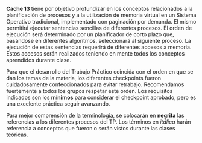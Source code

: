 **Cache 13** tiene por objetivo profundizar en los conceptos relacionados a la planificación de procesos y a la utilización de memoria virtual en un Sistema Operativo tradicional, implementado con paginación por demanda. El mismo permitirá ejecutar sentencias sencillas de diferentes procesos. El orden de ejecución será determinado por un planificador de corto plazo que, basándose en diferentes algoritmos, seleccionará al siguiente proceso. La ejecución de estas sentencias requerirá de diferentes accesos a memoria. Estos accesos serán realizados teniendo en mente todos los conceptos aprendidos durante clase.

Para que el desarrollo del Trabajo Práctico coincida con el orden en que se dan los temas de la materia, los diferentes checkpoints fueron cuidadosamente confeccionados para evitar retrabajo. Recomendamos fuertemente a todos los grupos respetar este orden. Los requisitos indicados son los **mínimos** para considerar el checkpoint aprobado, pero es una excelente práctica seguir avanzando.

Para mejor comprensión de la terminología, se colocarán en **negrita** las referencias a los diferentes procesos del TP. Los términos en *itálica* harán referencia a conceptos que fueron o serán vistos durante las clases teóricas.